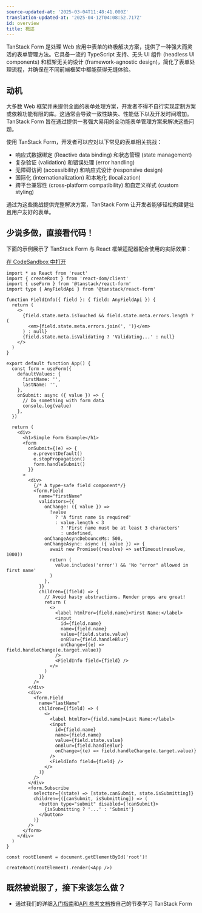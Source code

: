 ```yaml
---
source-updated-at: '2025-03-04T11:48:41.000Z'
translation-updated-at: '2025-04-12T04:08:52.717Z'
id: overview
title: 概述
---
```

TanStack Form 是处理 Web 应用中表单的终极解决方案，提供了一种强大而灵活的表单管理方法。它具备一流的 TypeScript 支持、无头 UI 组件 (headless UI components) 和框架无关的设计 (framework-agnostic design)，简化了表单处理流程，并确保在不同前端框架中都能获得无缝体验。

## 动机

大多数 Web 框架并未提供全面的表单处理方案，开发者不得不自行实现定制方案或依赖功能有限的库。这通常会导致一致性缺失、性能低下以及开发时间增加。TanStack Form 旨在通过提供一套强大易用的全功能表单管理方案来解决这些问题。

使用 TanStack Form，开发者可以应对以下常见的表单相关挑战：

- 响应式数据绑定 (Reactive data binding) 和状态管理 (state management)
- 复杂验证 (validation) 和错误处理 (error handling)
- 无障碍访问 (accessibility) 和响应式设计 (responsive design)
- 国际化 (internationalization) 和本地化 (localization)
- 跨平台兼容性 (cross-platform compatibility) 和自定义样式 (custom styling)

通过为这些挑战提供完整解决方案，TanStack Form 让开发者能够轻松构建健壮且用户友好的表单。

## 少说多做，直接看代码！

下面的示例展示了 TanStack Form 与 React 框架适配器配合使用的实际效果：

[在 CodeSandbox 中打开](https://codesandbox.io/s/github/tanstack/form/tree/main/examples/react/simple)

```tsx
import * as React from 'react'
import { createRoot } from 'react-dom/client'
import { useForm } from '@tanstack/react-form'
import type { AnyFieldApi } from '@tanstack/react-form'

function FieldInfo({ field }: { field: AnyFieldApi }) {
  return (
    <>
      {field.state.meta.isTouched && field.state.meta.errors.length ? (
        <em>{field.state.meta.errors.join(', ')}</em>
      ) : null}
      {field.state.meta.isValidating ? 'Validating...' : null}
    </>
  )
}

export default function App() {
  const form = useForm({
    defaultValues: {
      firstName: '',
      lastName: '',
    },
    onSubmit: async ({ value }) => {
      // Do something with form data
      console.log(value)
    },
  })

  return (
    <div>
      <h1>Simple Form Example</h1>
      <form
        onSubmit={(e) => {
          e.preventDefault()
          e.stopPropagation()
          form.handleSubmit()
        }}
      >
        <div>
          {/* A type-safe field component*/}
          <form.Field
            name="firstName"
            validators={{
              onChange: ({ value }) =>
                !value
                  ? 'A first name is required'
                  : value.length < 3
                    ? 'First name must be at least 3 characters'
                    : undefined,
              onChangeAsyncDebounceMs: 500,
              onChangeAsync: async ({ value }) => {
                await new Promise((resolve) => setTimeout(resolve, 1000))
                return (
                  value.includes('error') && 'No "error" allowed in first name'
                )
              },
            }}
            children={(field) => {
              // Avoid hasty abstractions. Render props are great!
              return (
                <>
                  <label htmlFor={field.name}>First Name:</label>
                  <input
                    id={field.name}
                    name={field.name}
                    value={field.state.value}
                    onBlur={field.handleBlur}
                    onChange={(e) => field.handleChange(e.target.value)}
                  />
                  <FieldInfo field={field} />
                </>
              )
            }}
          />
        </div>
        <div>
          <form.Field
            name="lastName"
            children={(field) => (
              <>
                <label htmlFor={field.name}>Last Name:</label>
                <input
                  id={field.name}
                  name={field.name}
                  value={field.state.value}
                  onBlur={field.handleBlur}
                  onChange={(e) => field.handleChange(e.target.value)}
                />
                <FieldInfo field={field} />
              </>
            )}
          />
        </div>
        <form.Subscribe
          selector={(state) => [state.canSubmit, state.isSubmitting]}
          children={([canSubmit, isSubmitting]) => (
            <button type="submit" disabled={!canSubmit}>
              {isSubmitting ? '...' : 'Submit'}
            </button>
          )}
        />
      </form>
    </div>
  )
}

const rootElement = document.getElementById('root')!

createRoot(rootElement).render(<App />)
```

## 既然被说服了，接下来该怎么做？

- 通过我们的详细[入门指南](../installation)和[API 参考文档](../reference/classes/formapi)按自己的节奏学习 TanStack Form
